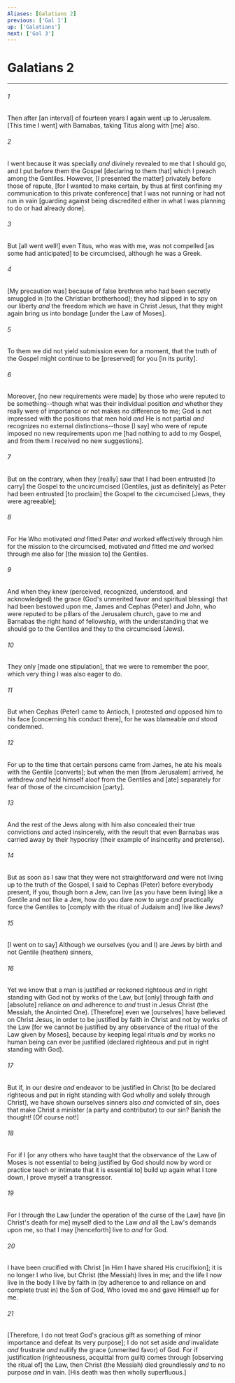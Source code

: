 ```yaml
---
Aliases: [Galatians 2]
previous: ['Gal 1']
up: ['Galatians']
next: ['Gal 3']
---
```

# Galatians 2

***














###### 1 






Then after [an interval] of fourteen years I again went up to Jerusalem. [This time I went] with Barnabas, taking Titus along with [me] also. 













###### 2 






I went because it was specially _and_ divinely revealed to me that I should go, and I put before them the Gospel [declaring to them that] which I preach among the Gentiles. However, [I presented the matter] privately before those of repute, [for I wanted to make certain, by thus at first confining my communication to this private conference] that I was not running or had not run in vain [guarding against being discredited either in what I was planning to do or had already done]. 













###### 3 






But [all went well!] even Titus, who was with me, was not compelled [as some had anticipated] to be circumcised, although he was a Greek. 













###### 4 






[My precaution was] because of false brethren who had been secretly smuggled in [to the Christian brotherhood]; they had slipped in to spy on our liberty _and_ the freedom which we have in Christ Jesus, that they might again bring us into bondage [under the Law of Moses]. 













###### 5 






To them we did not yield submission even for a moment, that the truth of the Gospel might continue to be [preserved] for you [in its purity]. 













###### 6 






Moreover, [no new requirements were made] by those who were reputed to be something--though what was their individual position _and_ whether they really were of importance or not makes no difference to me; God is not impressed with the positions that men hold _and_ He is not partial _and_ recognizes no external distinctions--those [I say] who were of repute imposed no new requirements upon me [had nothing to add to my Gospel, and from them I received no new suggestions]. 













###### 7 






But on the contrary, when they [really] saw that I had been entrusted [to carry] the Gospel to the uncircumcised [Gentiles, just as definitely] as Peter had been entrusted [to proclaim] the Gospel to the circumcised [Jews, they were agreeable]; 













###### 8 






For He Who motivated _and_ fitted Peter _and_ worked effectively through him for the mission to the circumcised, motivated _and_ fitted me _and_ worked through me also for [the mission to] the Gentiles. 













###### 9 






And when they knew (perceived, recognized, understood, and acknowledged) the grace (God's unmerited favor and spiritual blessing) that had been bestowed upon me, James and Cephas (Peter) and John, who were reputed to be pillars of the Jerusalem church, gave to me and Barnabas the right hand of fellowship, with the understanding that we should go to the Gentiles and they to the circumcised (Jews). 













###### 10 






They only [made one stipulation], that we were to remember the poor, which very thing I was also eager to do. 













###### 11 






But when Cephas (Peter) came to Antioch, I protested _and_ opposed him to his face [concerning his conduct there], for he was blameable _and_ stood condemned. 













###### 12 






For up to the time that certain persons came from James, he ate his meals with the Gentile [converts]; but when the men [from Jerusalem] arrived, he withdrew _and_ held himself aloof from the Gentiles and [ate] separately for fear of those of the circumcision [party]. 













###### 13 






And the rest of the Jews along with him also concealed their true convictions _and_ acted insincerely, with the result that even Barnabas was carried away by their hypocrisy (their example of insincerity and pretense). 













###### 14 






But as soon as I saw that they were not straightforward _and_ were not living up to the truth of the Gospel, I said to Cephas (Peter) before everybody present, If you, though born a Jew, can live [as you have been living] like a Gentile and not like a Jew, how do you dare now to urge _and_ practically force the Gentiles to [comply with the ritual of Judaism and] live like Jews? 













###### 15 






[I went on to say] Although we ourselves (you and I) are Jews by birth and not Gentile (heathen) sinners, 













###### 16 






Yet we know that a man is justified _or_ reckoned righteous _and_ in right standing with God not by works of the Law, but [only] through faith _and_ [absolute] reliance on _and_ adherence to _and_ trust in Jesus Christ (the Messiah, the Anointed One). [Therefore] even we [ourselves] have believed on Christ Jesus, in order to be justified by faith in Christ and not by works of the Law [for we cannot be justified by any observance of the ritual of the Law given by Moses], because by keeping legal rituals _and_ by works no human being can ever be justified (declared righteous and put in right standing with God). 













###### 17 






But if, in our desire _and_ endeavor to be justified in Christ [to be declared righteous and put in right standing with God wholly and solely through Christ], we have shown ourselves sinners also _and_ convicted of sin, does that make Christ a minister (a party and contributor) to our sin? Banish the thought! [Of course not!] 













###### 18 






For if I [or any others who have taught that the observance of the Law of Moses is not essential to being justified by God should now by word or practice teach or intimate that it is essential to] build up again what I tore down, I prove myself a transgressor. 













###### 19 






For I through the Law [under the operation of the curse of the Law] have [in Christ's death for me] myself died to the Law _and_ all the Law's demands upon me, so that I may [henceforth] live to _and_ for God. 













###### 20 






I have been crucified with Christ [in Him I have shared His crucifixion]; it is no longer I who live, but Christ (the Messiah) lives in me; and the life I now live in the body I live by faith in (by adherence to and reliance on and complete trust in) the Son of God, Who loved me and gave Himself up for me. 













###### 21 






[Therefore, I do not treat God's gracious gift as something of minor importance and defeat its very purpose]; I do not set aside _and_ invalidate _and_ frustrate _and_ nullify the grace (unmerited favor) of God. For if justification (righteousness, acquittal from guilt) comes through [observing the ritual of] the Law, then Christ (the Messiah) died groundlessly _and_ to no purpose _and_ in vain. [His death was then wholly superfluous.]
